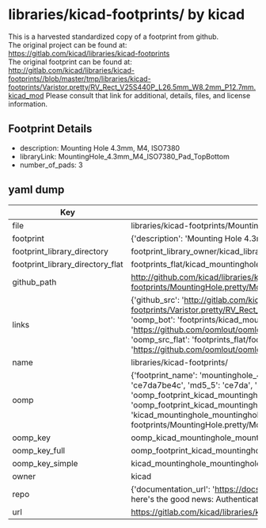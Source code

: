 # libraries/kicad-footprints/ by kicad  
This is a harvested standardized copy of a footprint from github.  
The original project can be found at:  
https://gitlab.com/kicad/libraries/kicad-footprints  
The original footprint can be found at:
http://gitlab.com/kicad/libraries/kicad-footprints//blob/master/tmp/libraries/kicad-footprints/Varistor.pretty/RV_Rect_V25S440P_L26.5mm_W8.2mm_P12.7mm.kicad_mod
Please consult that link for additional, details, files, and license information.  
## Footprint Details
* description: Mounting Hole 4.3mm, M4, ISO7380  
* libraryLink: MountingHole_4.3mm_M4_ISO7380_Pad_TopBottom  
* number_of_pads: 3  
## yaml dump  
| Key | Value |  
| --- | --- |  
| file | libraries/kicad-footprints/MountingHole.pretty/MountingHole_4.3mm_M4_ISO7380_Pad_TopBottom.kicad_mod |  
| footprint | {'description': 'Mounting Hole 4.3mm, M4, ISO7380', 'libraryLink': 'MountingHole_4.3mm_M4_ISO7380_Pad_TopBottom', 'number_of_pads': 3} |  
| footprint_library_directory | footprint_library_owner/kicad_libraries/kicad-footprints/ |  
| footprint_library_directory_flat | footprints_flat/kicad_mountinghole_mountinghole_4_3mm_m4_iso7380_pad_topbottom/working |  
| github_path | http://github.com/kicad/libraries/kicad-footprints//blob/master/tmp/libraries/kicad-footprints/MountingHole.pretty/MountingHole_4.3mm_M4_ISO7380_Pad_TopBottom.kicad_mod |  
| links | {'github_src': 'http://gitlab.com/kicad/libraries/kicad-footprints//blob/master/tmp/libraries/kicad-footprints/Varistor.pretty/RV_Rect_V25S440P_L26.5mm_W8.2mm_P12.7mm.kicad_mod', 'github_src_repo': 'https://gitlab.com/kicad/libraries/kicad-footprints', 'oomp_bot': 'footprints/kicad_mountinghole_mountinghole_4_3mm_m4_iso7380_pad_topbottom/working', 'oomp_bot_github': 'https://github.com/oomlout/oomlout_oomp_footprint_bot/tree/main/footprints/kicad_mountinghole_mountinghole_4_3mm_m4_iso7380_pad_topbottom/working', 'oomp_src_flat': 'footprints_flat/footprints_flat/kicad_mountinghole_mountinghole_4_3mm_m4_iso7380_pad_topbottom/working', 'oomp_src_flat_github': 'https://github.com/oomlout/oomlout_oomp_footprint_src/tree/main/footprints_flat/kicad_mountinghole_mountinghole_4_3mm_m4_iso7380_pad_topbottom/working'} |  
| name | libraries/kicad-footprints/ |  
| oomp | {'footprint_name': 'mountinghole_4_3mm_m4_iso7380_pad_topbottom', 'library_name': 'mountinghole', 'md5': 'ce7da7be4c3d3613610ac7a4b908b399', 'md5_10': 'ce7da7be4c', 'md5_5': 'ce7da', 'md5_6': 'ce7da7', 'oomp_key': 'oomp_kicad_mountinghole_mountinghole_4_3mm_m4_iso7380_pad_topbottom', 'oomp_key_extra': 'oomp_footprint_kicad_mountinghole_mountinghole_4_3mm_m4_iso7380_pad_topbottom', 'oomp_key_full': 'oomp_footprint_kicad_mountinghole_mountinghole_4_3mm_m4_iso7380_pad_topbottom_ce7da7', 'oomp_key_simple': 'kicad_mountinghole_mountinghole_4_3mm_m4_iso7380_pad_topbottom', 'original_filename': 'libraries/kicad-footprints/MountingHole.pretty/MountingHole_4.3mm_M4_ISO7380_Pad_TopBottom.kicad_mod', 'owner_name': 'kicad'} |  
| oomp_key | oomp_kicad_mountinghole_mountinghole_4_3mm_m4_iso7380_pad_topbottom |  
| oomp_key_full | oomp_footprint_kicad_mountinghole_mountinghole_4_3mm_m4_iso7380_pad_topbottom |  
| oomp_key_simple | kicad_mountinghole_mountinghole_4_3mm_m4_iso7380_pad_topbottom |  
| owner | kicad |  
| repo | {'documentation_url': 'https://docs.github.com/rest/overview/resources-in-the-rest-api#rate-limiting', 'message': "API rate limit exceeded for 84.66.173.59. (But here's the good news: Authenticated requests get a higher rate limit. Check out the documentation for more details.)"} |  
| url | https://gitlab.com/kicad/libraries/kicad-footprints |  

